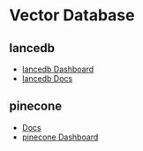 # Vector Database

## lancedb

- [lancedb Dashboard](https://cloud.lancedb.com/dashboard)
- [lancedb Docs](https://www.lancedb.com/documentation/quickstart/index.html)

## pinecone

- [Docs](https://docs.pinecone.io/reference/node-sdk)
- [pinecone Dashboard](https://app.pinecone.io/organizations)
